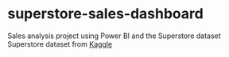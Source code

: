 # superstore-sales-dashboard
Sales analysis project using Power BI and the Superstore dataset
Superstore dataset from [Kaggle](https://www.kaggle.com/datasets/vivek468/superstore-dataset-final)
